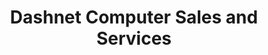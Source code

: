 ---
title: "Dashnet Computer Sales and Services"
url: /kalayaan/dashnet-computer-sales-and-services/
shop: computer
---